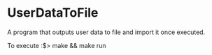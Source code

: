 # UserDataToFile
A program that outputs user data to file and import it once executed.

To execute :$> make && make run
